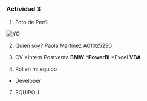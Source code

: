 ### Actividad 3

1. Foto de Perfil

![YO](/images/"C:\Users\paola\OneDrive\Desktop\IMG_9764.jpg")

2. Quien soy?
  Paola Martinez
  A01025290
  
3. CV
  *Intern Postventa __BMW__
  *__PowerBI__
  *Excel __VBA__
  
5. Rol en mi equipo
  * Developer
  
7. EQUIPO 1

